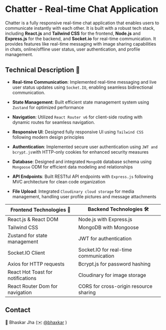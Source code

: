 # Chatter - Real-time Chat Application

Chatter is a fully responsive real-time chat application that enables users to communicate instantly with each other. It is built with a robust tech stack, including **React.js** and **Tailwind CSS** for the frontend, **Node.js** and **Express.js** for the backend, and **Socket.io** for real-time communication. It provides features like real-time messaging with image sharing capabilities in chats, online/offline user status, user authentication, and profile management.

## Technical Description 📃

- **Real-time Communication**: Implemented real-time messaging and live user status updates using ```Socket.IO```, enabling seamless bidirectional communication.

- **State Management**: Built efficient state management system using ```Zustand``` for optimized performance

- **Navigation**: Utilized ```React Router v6``` for client-side routing with dynamic routes for seamless navigation.

- **Responsive UI**: Designed fully responsive UI using ```Tailwind CSS``` following modern design principles

- **Authentication**: Implemented secure user authentication using ``` JWT and bcrypt.js ```with HTTP-only cookies for enhanced security measures

- **Database**: Designed and integrated ```MongoDB``` database schema using ```Mongoose``` ODM for efficient data modeling and relationships

- **API Endpoints**: Built RESTful API endpoints with ```Express.js``` following MVC architecture for clean code organization

- **File Upload**: Integrated ```Cloudinary cloud storage``` for media management, handling user profile pictures and message attachments

<div align="center">

|Frontend Technologies 🎨 |Backend Technologies 🛠|
|--------------------------|-----------------------|
| React.js  & React DOM | Node.js with Express.js |
| Tailwind CSS | MongoDB with Mongoose |
| Zustand for state management | JWT for authentication |
| Socket.IO Client | Socket.IO for real-time communication |
| Axios for HTTP requests | Bcrypt.js for password hashing |
| React Hot Toast for notifications | Cloudinary for image storage |
| React Router Dom for navigation | CORS for cross-origin resource sharing |

</div>

## Contact 
👾 Bhaskar Jha (✉️ [@bhaxkar](mailto:bhaskarjha.info@gmail.com)  )